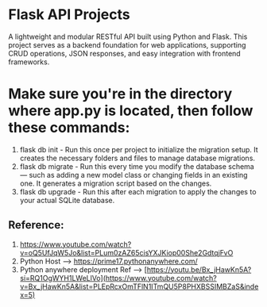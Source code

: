 # Flask API Projects
A lightweight and modular RESTful API built using Python and Flask. This project serves as a backend foundation for web applications, supporting CRUD operations, JSON responses, and easy integration with frontend frameworks.

# Make sure you're in the directory where app.py is located, then follow these commands:
1. flask db init -	Run this once per project to initialize the migration setup. It creates the necessary folders and files to manage database migrations.
2. flask db migrate - Run this every time you modify the database schema — such as adding a new model class or changing fields in an existing one. It generates a migration script based on the changes.
3. flask db upgrade - Run this after each migration to apply the changes to your actual SQLite database.




## Reference:
1. https://www.youtube.com/watch?v=oQ5UfJqW5Jo&list=PLum0zAZ65cisYXJKiop00She2GdtqjFvO
2. Python Host --> https://prime17.pythonanywhere.com/
3. Python anywhere deployment Ref --> [https://youtu.be/Bx_jHawKn5A?si=RQ1OgWYH1LWeLlVo](https://www.youtube.com/watch?v=Bx_jHawKn5A&list=PLEpRcxOmTFlN1ITmQU5P8PHXBSSIMBZaS&index=5)
